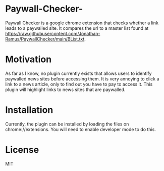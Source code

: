 # Paywall-Checker-
Paywall Checker is a google chrome extension that checks whether a link leads to a paywalled site. It compares the url to a master list found at https://raw.githubusercontent.com/Jonathan-Ramus/PaywallChecker/main/BList.txt. 

# Motivation
As far as I know, no plugin currently exists that allows users to identify paywalled news sites before accessing them. It is very annoying to click a link to a news article, only to find out you have to pay to access it. This plugin will highlight links to news sites that are paywalled.

# Installation 
Currently, the plugin can be installed by loading the files on chrome://extensions. You will need to enable developer mode to do this.

# License 
MIT

